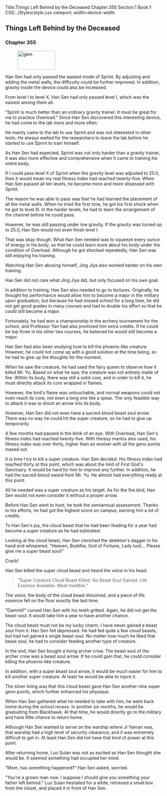 Title:Things Left Behind by the Deceased 
Chapter:355 
Section:1 
Book:1 
CSS:../Styles/style.css 
viewport: width=device-width
  
## Things Left Behind by the Deceased
### Chapter 355
  
<figure>
	<img src="../Images/gem.gif" alt="gem" id="gem" width="120" height="60" />
</figure>
  

  
Han Sen had only passed the easiest mode of Sprint. By adjusting and adding the metal walls, the difficulty could be further improved. In addition, gravity inside the device could also be increased.

From level I to level X, Han Sen had only passed level I, which was the easiest among them all.

"Sprint is much better than an ordinary gravity trainer. It must be great for me to practice Overload." Since Han Sen discovered this interesting device, he had come to the lab more and more often.

He mainly came to the lab to use Sprint and was not interested in other tests. He always waited for the researchers to leave the lab before he started to use Sprint to train himself.

As Han Sen had expected, Sprint was not only harder than a gravity trainer, it was also more effective and comprehensive when it came to training his entire body.

If I could pass level X of Sprint when the gravity level was adjusted to 25.0, then it would mean my real fitness index had reached twenty-five. When Han Sen passed all ten levels, he became more and more obsessed with Sprint.

The reason he was able to pass was that he had learned the placement of all the metal walls. When he tried the first time, he got his first shock when he got to level III. In the harder levels, he had to learn the arrangement of the channel before he could pass.

However, he was still passing under low gravity. If the gravity was turned up to 25.0, Han Sen would not even finish level I.

That was okay though. What Han Sen needed was to squeeze every ounce of energy in his body, so that he could learn more about his body under the condition of Overload. Although he got shocked repeatedly, Han Sen was still enjoying his training.

Watching Han Sen abusing himself, Jing Jiya also worked harder on his own training.

Han Sen did not care what Jing Jiya did, but only focused on his own goal.

In addition to training, Han Sen also needed to go to lectures. Originally, he thought his performance would allow him to become a major in the military upon graduation, but because he had missed school for a long time, he did not get good grades in many courses and had to double his effort so that he could still become a major.

Fortunately, he had won a championship in the archery tournament for the school, and Professor Yan had also promised him extra credits. If he could be top three in his other two courses, he believed he would still become a major.

Han Sen had also been studying how to kill the phoenix-like creature. However, he could not come up with a good solution at the time being, so he had to give up the thoughts for the moment.

When he saw the creature, he had used the fairy queen to observe how it killed Mr. Yu. Based on what he saw, the creature was not entirely made of fire. Within its body, there was still a solid core, and in order to kill it, he must directly attack its core wrapped in flames.

However, the bird's flame was untouchable, and normal weapons could not even reach its core, not even a long one like a spear. The only feasible way to attack it was to shoot an arrow into its body.

However, Han Sen did not even have a sacred-blood beast soul arrow. There was no way he could hit the super creature, so he had to give up temporarily.

A few months had passed in the blink of an eye. With Overload, Han Sen's fitness index had reached twenty-five. With Heresy mantra also used, his fitness index was over thirty, higher than an evolver with all the geno points maxed out.

It is time I try to kill a super creature. Han Sen decided. His fitness index had reached thirty at this point, which was about the limit of First God's Sanctuary. It would be hard for him to improve any further. In addition, he had the sacred-blood sword from Mr. Yu. He almost had everything ready at this point.

All he needed was a super creature as his target. As for the fire bird, Han Sen would not even consider it without a proper arrow.

Before Han Sen went to hunt, he took the semiannual assessment. Thanks to his efforts, he had got the highest score on campus, earning him a lot of credits.

To Han Sen's joy, the cloud beast that he had been feeding for a year had become a super creature as he had estimated.

Looking at the cloud beast, Han Sen clenched the skeleton's dagger in his hand and whispered, "Heaven, Buddha, God of Fortune, Lady luck… Please give me a super beast soul!"

Crack!

Han Sen killed the super cloud beast and heard the voice in his head.

> "Super Creature Cloud Beast Killed. No Beast Soul Gained. Life Essence Available. Meat Inedible."

The voice, the body of the cloud beast dissolved, and a piece of life essence fell on the floor exactly like last time.

"Dammit!" cursed Han Sen with his teeth gritted. Again, he did not get the beast soul. It would take him a year to have another chance.

The cloud beast must not be my lucky charm. I have never gained a beast soul from it. Han Sen felt depressed. He had fed quite a few cloud beasts, but had not gained a single beast soul. No matter how much he liked that beast soul, he had to consider feeding another type of creature.

In the end, Han Sen bought a living archer crow. The beast soul of the archer crow was a beast soul arrow. If he could gain that, he could consider killing the phoenix-like creature.

In addition, with a super beast soul arrow, it would be much easier for him to kill another super creature. At least he would be able to injure it.

The silver lining was that this cloud beast gave Han Sen another nine super geno points, which further enhanced his physique.

When Han Sen gathered what he needed to take with him, he went back home during the school recess. In another six months, he would be graduating from Blackhawk. At that time, he would directly go to the military and have little chance to return home.

Although Han Sen wanted to serve on the warship where Ji Yanran was, that warship had a high level of security clearance, and it was extremely difficult to get in. At least Han Sen did not have that kind of power at this point.

After returning home, Luo Sulan was not as excited as Han Sen thought she would be. It seemed something had occupied her mind.

"Mom, has something happened?" Han Sen asked, worried.

"You're a grown man now. I suppose I should give you something your father left behind." Luo Sulan hesitated for a while, retrieved a small box from the closet, and placed it in front of Han Sen.